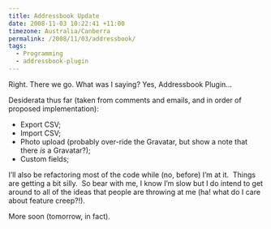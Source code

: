 ```yaml
---
title: Addressbook Update
date: 2008-11-03 10:22:41 +11:00
timezone: Australia/Canberra
permalink: /2008/11/03/addressbook/
tags:
  - Programming
  - addressbook-plugin
---
```

Right. There we go. What was I saying? Yes, Addressbook Plugin…

Desiderata thus far (taken from comments and emails, and in order of proposed implementation):

  * Export CSV;
  * Import CSV;
  * Photo upload (probably over-ride the Gravatar, but show a note that there _is_ a Gravatar?);
  * Custom fields;

I’ll also be refactoring most of the code while (no, before) I’m at it.  Things are getting a bit silly.  So bear with me, I know I’m slow but I do intend to get around to all of the ideas that people are throwing at me (ha! what do I care about feature creep?!).

More soon (tomorrow, in fact).